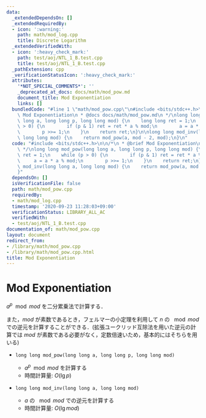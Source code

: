 ```yaml
---
data:
  _extendedDependsOn: []
  _extendedRequiredBy:
  - icon: ':warning:'
    path: math/mod_log.cpp
    title: Discrete Logarithm
  _extendedVerifiedWith:
  - icon: ':heavy_check_mark:'
    path: test/aoj/NTL_1_B.test.cpp
    title: test/aoj/NTL_1_B.test.cpp
  _pathExtension: cpp
  _verificationStatusIcon: ':heavy_check_mark:'
  attributes:
    '*NOT_SPECIAL_COMMENTS*': ''
    _deprecated_at_docs: docs/math/mod_pow.md
    document_title: Mod Exponentiation
    links: []
  bundledCode: "#line 1 \"math/mod_pow.cpp\"\n#include <bits/stdc++.h>\n\n/*\n * @brief\
    \ Mod Exponentiation\n * @docs docs/math/mod_pow.md\n */\nlong long mod_pow(long\
    \ long a, long long p, long long mod) {\n    long long ret = 1;\n    while (p\
    \ > 0) {\n        if (p & 1) ret = ret * a % mod;\n        a = a * a % mod;\n\
    \        p >>= 1;\n    }\n    return ret;\n}\n\nlong long mod_inv(long long a,\
    \ long long mod) {\n    return mod_pow(a, mod - 2, mod);\n}\n"
  code: "#include <bits/stdc++.h>\n\n/*\n * @brief Mod Exponentiation\n * @docs docs/math/mod_pow.md\n\
    \ */\nlong long mod_pow(long long a, long long p, long long mod) {\n    long long\
    \ ret = 1;\n    while (p > 0) {\n        if (p & 1) ret = ret * a % mod;\n   \
    \     a = a * a % mod;\n        p >>= 1;\n    }\n    return ret;\n}\n\nlong long\
    \ mod_inv(long long a, long long mod) {\n    return mod_pow(a, mod - 2, mod);\n\
    }"
  dependsOn: []
  isVerificationFile: false
  path: math/mod_pow.cpp
  requiredBy:
  - math/mod_log.cpp
  timestamp: '2020-09-23 11:28:03+09:00'
  verificationStatus: LIBRARY_ALL_AC
  verifiedWith:
  - test/aoj/NTL_1_B.test.cpp
documentation_of: math/mod_pow.cpp
layout: document
redirect_from:
- /library/math/mod_pow.cpp
- /library/math/mod_pow.cpp.html
title: Mod Exponentiation
---
```

# Mod Exponentiation

$a^p \mod mod$ を二分累乗法で計算する．

また，$mod$ が素数であるとき，フェルマーの小定理を利用して $n$ の $\mod mod$ での逆元を計算することができる．(拡張ユークリッド互除法を用いた逆元の計算では $mod$ が素数である必要がなく，定数倍速いため，基本的にはそちらを用いる)

- `long long mod_pow(long long a, long long p, long long mod)`
    - $a^p \mod mod$ を計算する
    - 時間計算量: $O(\lg p)$

- `long long mod_inv(long long a, long long mod)`
    - $a$ の $\mod mod$ での逆元を計算する
    - 時間計算量: $O(\lg mod)$